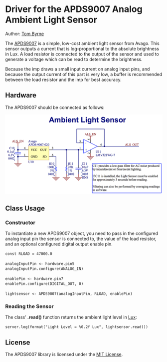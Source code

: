 Driver for the APDS9007 Analog Ambient Light Sensor
===================================

Author: [Tom Byrne](https://github.com/ersatzavian/)

The [APDS9007](http://www.mouser.com/ds/2/38/V02-0512EN-4985.pdf) is a simple, low-cost ambient light sensor from Avago. This sensor outputs a current that is log-proportional to the absolute brightness in Lux. A load resistor is connected to the output of the sensor and used to generate a voltage which can be read to determine the brightness.

Because the imp draws a small input current on analog input pins, and because the output current of this part is very low, a buffer is recommended between the load resistor and the imp for best accuracy.

## Hardware

The APDS9007 should be connected as follows:

![APDS9007 Circuit](./circuit.png)

## Class Usage

### Constructor

To instantiate a new APDS9007 object, you need to pass in the configured analog input pin the sensor is connected to, the value of the load resistor, and an optional configured digital output enable pin.

```squirrel
const RLOAD = 47000.0

analogInputPin <- hardware.pin5
analogInputPin.configure(ANALOG_IN)

enablePin <- hardware.pin7
enablePin.configure(DIGITAL_OUT, 0)

lightsensor <- APDS9007(analogInputPin, RLOAD, enablePin)
```

### Reading the Sensor

The class’ **.read()** function returns the ambient light level in [Lux](http://en.wikipedia.org/wiki/Lux):

```squirrel
server.log(format("Light Level = %0.2f Lux", lightsensor.read())
```

## License

The APDS9007 library is licensed under the [MIT License](./LICENSE).
